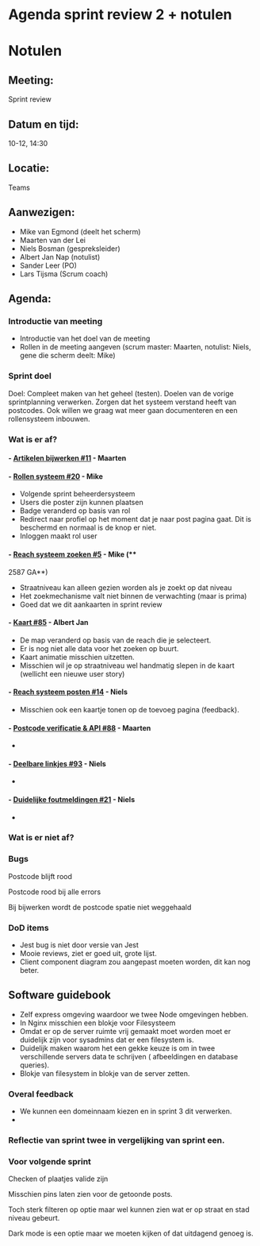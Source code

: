 # Agenda sprint review 2 + notulen

# Notulen

## **Meeting:**

Sprint review

## **Datum en tijd:**

10-12, 14:30

## **Locatie:**

Teams

## **Aanwezigen:**

- Mike van Egmond (deelt het scherm)
- Maarten van der Lei
- Niels Bosman (gespreksleider)
- Albert Jan Nap (notulist)
- Sander Leer (PO)
- Lars Tijsma (Scrum coach)

## **Agenda:**

### Introductie van meeting

- Introductie van het doel van de meeting
- Rollen in de meeting aangeven
  (scrum master: Maarten, notulist: Niels, gene die scherm deelt: Mike)

### Sprint doel

Doel: Compleet maken van het geheel (testen). Doelen van de vorige sprintplanning verwerken. Zorgen
dat het systeem verstand heeft van postcodes. Ook willen we graag wat meer gaan documenteren en een
rollensysteem inbouwen.

### Wat is er af?

#### - [Artikelen bijwerken #11](https://github.com/HANICA-DWA/sep2021-project-numbat/issues/11) - Maarten

#### - [Rollen systeem #20](https://github.com/HANICA-DWA/sep2021-project-numbat/issues/20) - Mike

- Volgende sprint beheerdersysteem
- Users die poster zijn kunnen plaatsen
- Badge veranderd op basis van rol
- Redirect naar profiel op het moment dat je naar post pagina gaat. Dit is beschermd en normaal is
  de knop er niet.
- Inloggen maakt rol user

#### - [Reach systeem zoeken #5](https://github.com/HANICA-DWA/sep2021-project-numbat/issues/5) - Mike (**

2587 GA**)

- Straatniveau kan alleen gezien worden als je zoekt op dat niveau
- Het zoekmechanisme valt niet binnen de verwachting (maar is prima)
- Goed dat we dit aankaarten in sprint review

#### - [Kaart #85](https://github.com/HANICA-DWA/sep2021-project-numbat/issues/85) - Albert Jan

- De map veranderd op basis van de reach die je selecteert.
- Er is nog niet alle data voor het zoeken op buurt.
- Kaart animatie misschien uitzetten.
- Misschien wil je op straatniveau wel handmatig slepen in de kaart (wellicht een nieuwe user story)

#### - [Reach systeem posten #14](https://github.com/HANICA-DWA/sep2021-project-numbat/issues/14) - Niels

- Misschien ook een kaartje tonen op de toevoeg pagina (feedback).

#### - [Postcode verificatie & API #88](https://github.com/HANICA-DWA/sep2021-project-numbat/issues/88) - Maarten
- 

#### - [Deelbare linkjes #93](https://github.com/HANICA-DWA/sep2021-project-numbat/issues/93) - Niels
- 

#### - [Duidelijke foutmeldingen #21](https://github.com/HANICA-DWA/sep2021-project-numbat/issues/21) - Niels
- 

### Wat is er niet af?

### Bugs

Postcode blijft rood

Postcode rood bij alle errors

Bij bijwerken wordt de postcode spatie niet weggehaald

### DoD items

- Jest bug is niet door versie van Jest
- Mooie reviews, ziet er goed uit, grote lijst.
- Client component diagram zou aangepast moeten worden, dit kan nog beter.

## Software guidebook

- Zelf express omgeving waardoor we twee Node omgevingen hebben.
- In Nginx misschien een blokje voor Filesysteem
- Omdat er op de server ruimte vrij gemaakt moet worden moet er duidelijk zijn voor sysadmins dat er
  een filesystem is.
- Duidelijk maken waarom het een gekke keuze is om in twee verschillende servers data te schrijven (
  afbeeldingen en database queries).
- Blokje van filesystem in blokje van de server zetten.

### Overal feedback

- We kunnen een domeinnaam kiezen en in sprint 3 dit verwerken.
-

### Reflectie van sprint twee in vergelijking van sprint een.

### Voor volgende sprint

Checken of plaatjes valide zijn

Misschien pins laten zien voor de getoonde posts.

Toch sterk filteren op optie maar wel kunnen zien wat er op straat en stad niveau gebeurt.

Dark mode is een optie maar we moeten kijken of dat uitdagend genoeg is.

